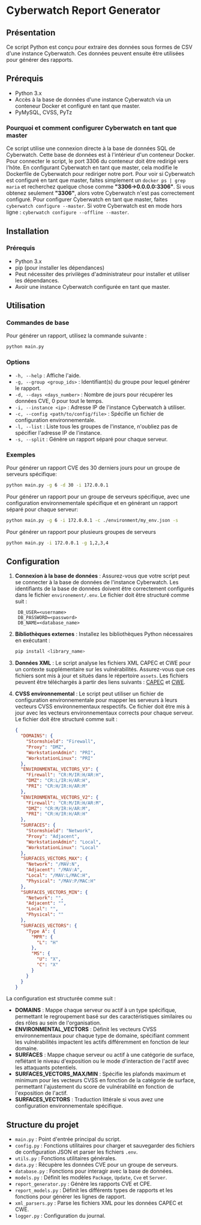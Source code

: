 # Cyberwatch Report Generator

## Présentation

Ce script Python est conçu pour extraire des données sous formes de CSV d'une instance Cyberwatch. Ces données peuvent ensuite être utilisées pour générer des rapports.

## Prérequis

- Python 3.x
- Accès à la base de données d'une instance Cyberwatch via un conteneur Docker et configuré en tant que master.
- PyMySQL, CVSS, PyTz

### Pourquoi et comment configurer Cyberwatch en tant que master

Ce script utilise une connexion directe à la base de données SQL de Cyberwatch. Cette base de données est à l'intérieur d'un conteneur Docker. Pour connecter le script, le port 3306 du conteneur doit être redirigé vers l'hôte. En configurant Cyberwatch en tant que master, cela modifie le Dockerfile de Cyberwatch pour rediriger notre port. Pour voir si Cyberwatch est configuré en tant que master, faites simplement un `docker ps | grep maria` et recherchez quelque chose comme **"3306->0.0.0.0:3306"**. Si vous obtenez seulement **"3306"**, alors votre Cyberwatch n'est pas correctement configuré. Pour configurer Cyberwatch en tant que master, faites `cyberwatch configure --master`. Si votre Cyberwatch est en mode hors ligne : `cyberwatch configure --offline --master`.

## Installation

### Prérequis

- Python 3.x
- pip (pour installer les dépendances)
- Peut nécessiter des privilèges d'administrateur pour installer et utiliser les dépendances.
- Avoir une instance Cyberwatch configurée en tant que master.

## Utilisation

### Commandes de base

Pour générer un rapport, utilisez la commande suivante :

```bash
python main.py
```

### Options

- `-h, --help` : Affiche l'aide.
- `-g, --group <group_ids>` : Identifiant(s) du groupe pour lequel générer le rapport.
- `-d, --days <days_number>` : Nombre de jours pour récupérer les données CVE, 0 pour tout le temps.
- `-i, --instance <ip>` : Adresse IP de l'instance Cyberwatch à utiliser.
- `-c, --config <path/to/config/file>` : Spécifie un fichier de configuration environnementale.
- `-l, --list` : Liste tous les groupes de l'instance, n'oubliez pas de spécifier l'adresse IP de l'instance.
- `-s, --split` : Génère un rapport séparé pour chaque serveur.

### Exemples

Pour générer un rapport CVE des 30 derniers jours pour un groupe de serveurs spécifique:

```bash
python main.py -g 6 -d 30 -i 172.0.0.1
```

Pour générer un rapport pour un groupe de serveurs spécifique, avec une configuration environnementale spécifique et en générant un rapport séparé pour chaque serveur:

```bash
python main.py -g 6 -i 172.0.0.1 -c ./environment/my_env.json -s
```

Pour générer un rapport pour plusieurs groupes de serveurs

```bash
python main.py -i 172.0.0.1 -g 1,2,3,4
```

## Configuration

1. **Connexion à la base de données** : Assurez-vous que votre script peut se connecter à la base de données de l'instance Cyberwatch. Les identifiants de la base de données doivent être correctement configurés dans le fichier `environement/.env`. Le fichier doit être structuré comme suit :

   ```env
    DB_USER=<username>
    DB_PASSWORD=<password>
    DB_NAME=<database_name>
   ```

2. **Bibliothèques externes** : Installez les bibliothèques Python nécessaires en exécutant :

   ```bash
   pip install <library_name>
   ```

3. **Données XML** : Le script analyse les fichiers XML CAPEC et CWE pour un contexte supplémentaire sur les vulnérabilités. Assurez-vous que ces fichiers sont mis à jour et situés dans le répertoire `assets`.
   Les fichiers peuvent être téléchargés à partir des liens suivants : [CAPEC](https://capec.mitre.org/data/downloads.html) et [CWE](https://cwe.mitre.org/data/downloads.html).

4. **CVSS environnemental** : Le script peut utiliser un fichier de configuration environnementale pour mapper les serveurs à leurs vecteurs CVSS environnementaux respectifs. Ce fichier doit être mis à jour avec les vecteurs environnementaux corrects pour chaque serveur. Le fichier doit être structuré comme suit :
   ```json
   {
     "DOMAINS": {
       "Stormshield": "Firewall",
       "Proxy": "DMZ",
       "WorkstationAdmin": "PRI",
       "WorkstationLinux": "PRI"
     },
     "ENVIRONMENTAL_VECTORS_V3": {
       "Firewall": "CR:M/IR:H/AR:H",
       "DMZ": "CR:L/IR:H/AR:H",
       "PRI": "CR:H/IR:H/AR:M"
     },
     "ENVIRONMENTAL_VECTORS_V2": {
       "Firewall": "CR:M/IR:H/AR:M",
       "DMZ": "CR:M/IR:H/AR:M",
       "PRI": "CR:H/IR:H/AR:H"
     },
     "SURFACES": {
       "Stormshield": "Network",
       "Proxy": "Adjacent",
       "WorkstationAdmin": "Local",
       "WorkstationLinux": "Local"
     },
     "SURFACES_VECTORS_MAX": {
       "Network": "/MAV:N",
       "Adjacent": "/MAV:A",
       "Local": "/MAV:L/MAC:H",
       "Physical": "/MAV:P/MAC:H"
     },
     "SURFACES_VECTORS_MIN": {
       "Network": "",
       "Adjacent": "",
       "Local": "",
       "Physical": ""
     },
     "SURFACES_VECTORS": {
       "Type A": {
         "MPR": {
           "L": "H"
         },
         "MS": {
           "U": "X",
           "C": "X"
         }
       }
     }
   }
   ```

La configuration est structurée comme suit :

- **DOMAINS** : Mappe chaque serveur ou actif à un type spécifique, permettant le regroupement basé sur des caractéristiques similaires ou des rôles au sein de l'organisation.
- **ENVIRONMENTAL_VECTORS** : Définit les vecteurs CVSS environnementaux pour chaque type de domaine, spécifiant comment les vulnérabilités impactent les actifs différemment en fonction de leur domaine.
- **SURFACES** : Mappe chaque serveur ou actif à une catégorie de surface, reflétant le niveau d'exposition ou le mode d'interaction de l'actif avec les attaquants potentiels.
- **SURFACES_VECTORS_MAX/MIN** : Spécifie les plafonds maximum et minimum pour les vecteurs CVSS en fonction de la catégorie de surface, permettant l'ajustement du score de vulnérabilité en fonction de l'exposition de l'actif.
- **SURFACES_VECTORS** : Traduction littérale si vous avez une configuration environnementale spécifique.

## Structure du projet

- `main.py` : Point d'entrée principal du script.
- `config.py` : Fonctions utilitaires pour charger et sauvegarder des fichiers de configuration JSON et parser les fichiers `.env`.
- `utils.py` : Fonctions utilitaires générales.
- `data.py` : Récupère les données CVE pour un groupe de serveurs.
- `database.py` : Fonctions pour interagir avec la base de données.
- `models.py` : Définit les modèles `Package`, `Update`, `Cve` et `Server`.
- `report_generator.py` : Génère les rapports CVE et CPE.
- `report_models.py` : Définit les différents types de rapports et les fonctions pour générer les lignes de rapport.
- `xml_parsers.py` : Parse les fichiers XML pour les données CAPEC et CWE.
- `logger.py` : Configuration du journal.
